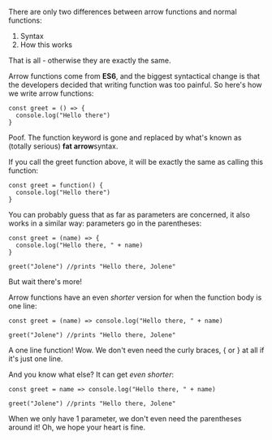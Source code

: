 
There are only two differences between arrow functions and normal functions:

1.  Syntax
2.  How this works

That is all - otherwise they are exactly the same.

  

Arrow functions come from **ES6**, and the biggest syntactical change is that the developers decided that writing function was too painful. So here's how we write arrow functions:

  
```
const greet = () => {
  console.log("Hello there")
}
```
  

Poof. The function keyword is gone and replaced by what's known as (totally serious) **fat arrow**syntax.

  

If you call the greet function above, it will be exactly the same as calling this function:

  
```
const greet = function() {
  console.log("Hello there")
}
```
  

You can probably guess that as far as parameters are concerned, it also works in a similar way: parameters go in the parentheses:

  
```
const greet = (name) => {
  console.log("Hello there, " + name)
}

greet("Jolene") //prints "Hello there, Jolene"
```
  

But wait there's more!

  

Arrow functions have an even _shorter_ version for when the function body is one line:

  
```
const greet = (name) => console.log("Hello there, " + name)

greet("Jolene") //prints "Hello there, Jolene"
```
  

A one line function! Wow. We don't even need the curly braces, { or } at all if it's just one line.

  

And you know what else? It can get _even shorter_:

  
```
const greet = name => console.log("Hello there, " + name)

greet("Jolene") //prints "Hello there, Jolene"
```
  

When we only have 1 parameter, we don't even need the parentheses around it! Oh, we hope your heart is fine.